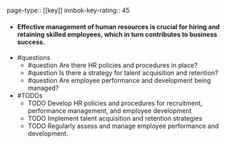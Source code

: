 page-type:: [[key]]
innbok-key-rating:: 45
- #### Effective management of human resources is crucial for hiring and retaining skilled employees, which in turn contributes to business success.
- #questions
  - #question Are there HR policies and procedures in place?
  - #question Is there a strategy for talent acquisition and retention?
  - #question Are employee performance and development being managed?
- #TODOs
  - TODO Develop HR policies and procedures for recruitment, performance management, and employee development
  - TODO  Implement talent acquisition and retention strategies
  - TODO  Regularly assess and manage employee performance and development.



